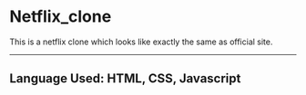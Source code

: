 # Netflix_clone
This is a netflix clone which looks like exactly the same as official site.
<hr>
<h2>Language Used: HTML, CSS, Javascript</h2>
